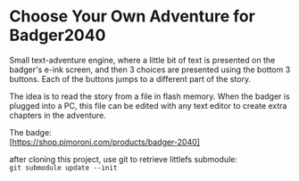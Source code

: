 # Choose Your Own Adventure for Badger2040

Small text-adventure engine, where a little bit of text is presented
on the badger's e-ink screen, and then 3 choices are presented
using the bottom 3 buttons. Each of the buttons jumps to a different
part of the story.

The idea is to read the story from a file in flash memory.
When the badger is plugged into a PC, this file can be edited with
any text editor to create extra chapters in the adventure.

The badge:  
[https://shop.pimoroni.com/products/badger-2040]

after cloning this project, use git to retrieve littlefs submodule:  
`git submodule update --init`
 
